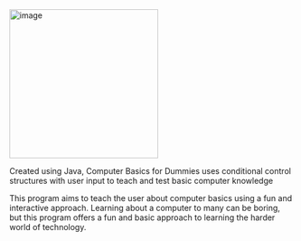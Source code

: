 <img width="263" alt="image" src="https://github.com/billnhatnguyen/Computer-Basics-for-Dummies/assets/136476425/6548e314-7c2e-4b6e-8f04-2c452d60dce7">

Created using Java, Computer Basics for Dummies uses conditional control structures with user input to teach and test basic computer knowledge

This program aims to teach the user about computer basics using a fun and interactive approach. Learning about a computer to many can be boring, but this program offers a fun and basic approach to learning the harder world of technology. 
